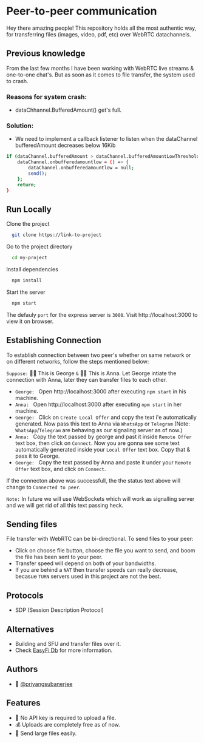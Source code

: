 
# Peer-to-peer communication

Hey there amazing people! This repository holds all the most authentic way, for transferring files (images, video, pdf, etc) over WebRTC datachannels.

## Previous knowledge

From the last few months I have been working with WebRTC live streams & one-to-one chat's. But as soon as it comes to file transfer, the system used to crash.

### Reasons for system crash:
- dataChhannel.BufferedAmount() get's full.

### Solution:

- We need to implement a callback listener to listen when the dataChannel bufferedAmount decreases below 16Kib

```bash
if (dataChannel.bufferedAmount > dataChannel.bufferedAmountLowThreshold) {
    dataChannel.onbufferedamountlow = () => {
        dataChannel.onbufferedamountlow = null;
        send();
    };
    return;
}
```

## Run Locally

Clone the project

```bash
  git clone https://link-to-project
```

Go to the project directory

```bash
  cd my-project
```

Install dependencies

```bash
  npm install
```

Start the server

```bash
  npm start 
```

The defauly `port` for the express server is `3000`. Visit http://localhost:3000 to view it on browser.


## Establishing Connection

To establish connection between two peer's whether on same network or on different networks, follow the steps mentioned below:

`Suppose:` 👨‍🎓 This is George `&` 🙋‍♀️ This is Anna. Let George intiate the connection with Anna, later they can transfer files to each other.

- `George: ` Open http://localhost:3000 after executing `npm start` in his machine.
-  `Anna: ` Open http://localhost:3000 after executing `npm start` in her machine.
- `George: ` Click on `Create Local Offer` and copy the text i'e automatically generated. Now pass this text to Anna via `WhatsApp` or `Telegram` (Note: `WhatsApp`/`Telegram` are behaving as our signaling server as of now.)
- `Anna: ` Copy the text passed by george and past it inside `Remote Offer` text box, then click on `Connect`. Now you are gonna see some text automatically generated inside your `Local Offer` text box. Copy that & pass it to George.
- `George: ` Copy the text passed by Anna and paste it under your `Remote Offer` text box, and click on `Connect`.

If the connecton above was successfull, the the status text above will change to `Connected to peer`.

`Note:` In future we will use WebSockets which will work as signalling server and we will get rid of all this text passing heck.

## Sending files

File transfer with WebRTC can be bi-directional. To send files to your peer:
- Click on choose file button, choose the file you want to send, and boom the file has been sent to your peer.
- Transfer speed will depend on both of your bandwidths.
- If you are behind a `NAT` then transfer speeds can really decrease, becasue `TURN` servers used in this project are not the best.

## Protocols
- SDP (Session Description Protocol)

## Alternatives
- Building and SFU and transfer files over it.
- Check [EasyFi Db](https://github.com/priyangsubanerjee/easyfi-db) for more information.
## Authors

- 👔 [@priyangsubanerjee](https://www.github.com/priyangsubanerjee)


## Features

- 🔑 No API key is required to upload a file.
- 💰 Uploads are completely free as of now.
- 📱 Send large files easily.
